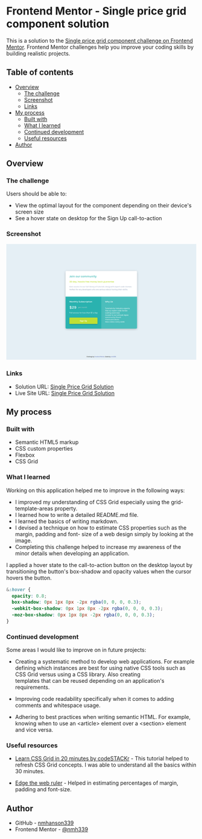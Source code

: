 # Frontend Mentor - Single price grid component solution

This is a solution to the [Single price grid component challenge on Frontend Mentor](https://www.frontendmentor.io/challenges/single-price-grid-component-5ce41129d0ff452fec5abbbc). Frontend Mentor challenges help you improve your coding skills by building realistic projects.

## Table of contents

- [Overview](#overview)
  - [The challenge](#the-challenge)
  - [Screenshot](#screenshot)
  - [Links](#links)
- [My process](#my-process)
  - [Built with](#built-with)
  - [What I learned](#what-i-learned)
  - [Continued development](#continued-development)
  - [Useful resources](#useful-resources)
- [Author](#author)

## Overview

### The challenge

Users should be able to:

- View the optimal layout for the component depending on their device's screen size
- See a hover state on desktop for the Sign Up call-to-action

### Screenshot

![Screenshot of Single Price Grid Solution](./design/screenshot-price-grid-desktop.png)

### Links

- Solution URL: [Single Price Grid Solution](https://www.frontendmentor.io/solutions/single-price-grid-using-css-grid-and-sass-Jsw9S3ihX)
- Live Site URL: [Single Price Grid Solution](https://nmhanson339.github.io/single-price-grid-component-master/)

## My process

### Built with

- Semantic HTML5 markup
- CSS custom properties
- Flexbox
- CSS Grid

### What I learned

Working on this application helped me to improve in the following ways:

- I improved my understanding of CSS Grid especially using the grid-template-areas property.
- I learned how to write a detailed README.md file.
- I learned the basics of writing markdown.
- I devised a technique on how to estimate CSS properties such as the margin, padding and font-
  size of a web design simply by looking at the image.
- Completing this challenge helped to increase my awareness of the minor details when developing
  an application.

I applied a hover state to the call-to-action button on the desktop layout by transitioning the button's box-shadow and opacity values when the cursor hovers the button.

```css
&:hover {
  opacity: 0.8;
  box-shadow: 0px 1px 8px -2px rgba(0, 0, 0, 0.3);
  -webkit-box-shadow: 0px 1px 8px -2px rgba(0, 0, 0, 0.3);
  -moz-box-shadow: 0px 1px 8px -2px rgba(0, 0, 0, 0.3);
}
```

### Continued development

Some areas I would like to improve on in future projects:

- Creating a systematic method to develop web applications. For example defining which instances
  are best for using native CSS tools such as CSS Grid versus using a CSS library. Also creating  
  templates that can be reused depending on an application's requirements.

- Improving code readability specifically when it comes to adding comments and whitespace usage.

- Adhering to best practices when writing semantic HTML. For example, knowing when to use an \<article\> element over a \<section\> element and vice versa.

### Useful resources

- [Learn CSS Grid in 20 minutes by codeSTACKr](https://www.youtube.com/watch?v=0-DY8J_skZ0) - This tutorial helped to refresh CSS Grid concepts. I was able to understand all the basics within 30 minutes.

- [Edge the web ruler](https://github.com/astromme/Ruler) - Helped in estimating percentages of margin, padding and font-size.

## Author

- GitHub - [nmhanson339](https://nmhanson339.github.io)
- Frontend Mentor - [@nmh339](https://www.frontendmentor.io/profile/nmhanson339)
